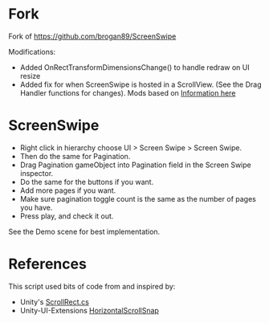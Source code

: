 # Fork
Fork of https://github.com/brogan89/ScreenSwipe

Modifications:
- Added OnRectTransformDimensionsChange() to handle redraw on UI resize
- Added fix for when ScreenSwipe is hosted in a ScrollView. (See the Drag Handler functions for changes). Mods based on [Information here](https://forum.unity.com/threads/nested-scrollrect.268551/#post-1906953)


# ScreenSwipe

- Right click in hierarchy choose UI > Screen Swipe > Screen Swipe. 
- Then do the same for Pagination. 
- Drag Pagination gameObject into Pagination field in the Screen Swipe inspector.
- Do the same for the buttons if you want.
- Add more pages if you want.
- Make sure pagination toggle count is the same as the number of pages you have.
- Press play, and check it out.

See the Demo scene for best implementation.


# References
This script used bits of code from and inspired by:
- Unity's [ScrollRect.cs](https://bitbucket.org/Unity-Technologies/ui/src/0bd08e22bc17bdf80bf7b997a4b43877ae4ee9ac/UnityEngine.UI/UI/Core/ScrollRect.cs?at=5.2&fileviewer=file-view-default#ScrollRect.cs-12,178) 
- Unity-UI-Extensions [HorizontalScrollSnap](https://bitbucket.org/UnityUIExtensions/unity-ui-extensions/src/8b8c6f5c3adb0a953f04d8b74d4a12c004929458/Scripts/Layout/HorizontalScrollSnap.cs?at=master&fileviewer=file-view-default#HorizontalScrollSnap.cs-12)
